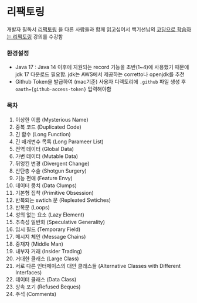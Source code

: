 # 리팩토링
개발자 필독서 [리팩토링](http://www.yes24.com/Product/Goods/89649360) 을 다른 사람들과 함께 읽고싶어서 백기선님의
[코딩으로 학습하는 리팩토링](!https://www.inflearn.com/course/%EB%A6%AC%ED%8C%A9%ED%86%A0%EB%A7%81) 강의를 수강함
### 환경설정
- Java 17 : Java 14 이후에 지원되는 record 기능을 초반(1~4)에 사용했기 때문에 jdk 17 다운로드 필요함. jdk는 AWS에서 제공하는 corretto나 openjdk를 추천
- Github Token을 발급하여 (mac기준) 사용자 디렉토리에 `.github` 파일 생성 후 `oauth={github-access-token}` 입력해야함  

### 목차
1. 이상한 이름 (Mysterious Name)
2. 중복 코드 (Duplicated Code)
3. 긴 함수 (Long Function)
4. 긴 매개변수 목록 (Long Parameer List)
5. 전역 데이터 (Global Data)
6. 가변 데이터 (Mutable Data)
7. 뒤엉킨 변경 (Divergent Change)
8. 산탄총 수술 (Shotgun Surgery)
9. 기능 편애 (Feature Envy)
10. 데이터 뭉치 (Data Clumps)
11. 기본형 집착 (Primitive Obsession)
12. 반복되는 swtich 문 (Repleated Swtiches)
13. 반복문 (Loops)
14. 성의 없는 요소 (Lazy Element)
15. 추측성 일반화 (Speculative Generality)
16. 임시 필드 (Temporary Field)
17. 메시지 체인 (Message Chains)
18. 중재자 (Middle Man)
19. 내부자 거래 (Insider Trading)
20. 거대한 클래스 (Large Class)
21. 서로 다른 인터페이스의 대안 클래스들 (Alternative Classes with Different Interfaces)
22. 데이터 클래스 (Data Class)
23. 상속 포기 (Refused Beques)
24. 주석 (Comments)
